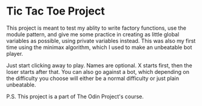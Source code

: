 # Tic Tac Toe Project

This project is meant to test my ablity to write factory functions, use the module pattern, and give me some practice in creating as little global variables as possible, using private variables instead. This was also my first time using the minimax algorithm, which I used to make an unbeatable bot player.

Just start clicking away to play. Names are optional. X starts first, then the loser starts after that. You can also go against a bot, which depending on the difficulty you choose will either be a normal difficulty or just plain unbeatable.

P.S. This project is a part of The Odin Project's course.

